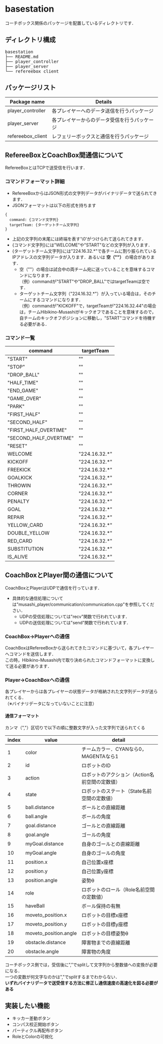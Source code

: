 # basestation  
コーチボックス関係のパッケージを配置しているディレクトリです．

## ディレクトリ構成  
<pre>
basestation
├── README.md
├── player_controller
├── player_server
└── refereebox_client
</pre>

## パッケージリスト  
|Package name|Details|
|---|---|
|player_controller|各プレイヤーへのデータ送信を行うパッケージ|
|player_server|各プレイヤーからのデータ受信を行うパッケージ|  
|refereebox_client| レフェリーボックスと通信を行うパッケージ|  

## RefereeBoxとCoachBox間通信について
RefereeBoxとはTCPで送受信を行います．  
### コマンドフォーマット詳細  
- RefereeBoxからはJSON形式の文字列データがバイナリデータで送られてきます．
- JSONフォーマットは以下の形式を持ちます  
```
{
  command: {コマンド文字列}
  targetTeam: {ターゲットチーム文字列}
}
```
- 上記の文字列の末尾には終端を表す'\0'がつけられて送られてきます．
- {コマンド文字列}には"WELCOME"や"START"などの文字列が入ります．  
- {ターゲットチーム文字列}には"224.16.32.*"で各チームに割り振られているIPアドレスの文字列データが入ります．あるいは __空（""）__ の場合があります． 
  - 空（""）の場合は試合中の両チーム宛に送っていることを意味するコマンドになります．  
  （例）commandが"START"や"DROP_BALL"ではtargetTeamは空です．  
  - ターゲットチーム文字列（"224.16.32.*"）が入っている場合は，そのチームにするコマンドになります．  
  （例）commandが"KICKOFF"で，targetTeamが"224.16.32.44"の場合は，チームHibikino-Musashiがキックオフであることを意味するので，自チームのキックオフポジションに移動し，"START"コマンドを待機する必要がある． 

### コマンド一覧  
|command|targetTeam|  
|-------|----------|  
|"START"|""|  
|"STOP"|""|  
|"DROP_BALL"|""|  
|"HALF_TIME"|""|  
|"END_GAME"|""|  
|"GAME_OVER"|""|  
|"PARK"|""|  
|"FIRST_HALF"|""|  
|"SECOND_HALF"|""|  
|"FIRST_HALF_OVERTIME"|""|
|"SECOND_HALF_OVERTIME"|""|
|"RESET"|""|
|WELCOME|"224.16.32.*"|
|KICKOFF|"224.16.32.*"|
|FREEKICK|"224.16.32.*"|
|GOALKICK|"224.16.32.*"|
|THROWIN|"224.16.32.*"|
|CORNER|"224.16.32.*"|
|PENALTY|"224.16.32.*"|
|GOAL|"224.16.32.*"|
|REPAIR|"224.16.32.*"|
|YELLOW_CARD|"224.16.32.*"|
|DOUBLE_YELLOW|"224.16.32.*"|
|RED_CARD|"224.16.32.*"|
|SUBSTITUTION|"224.16.32.*"|
|IS_ALIVE|"224.16.32.*"|

## CoachBoxとPlayer間の通信について  
CoachBoxとPlayerはUDPで通信を行っています．  
- 具体的な通信処理については"musashi_player/communication/communication.cpp"を参照してください．  
  - UDPの受信処理については"recv"関数で行われています．  
  - UDPの送信処理については"send"関数で行われています．  
### CoachBox→Playerへの通信  
CoachBoxはRefereeBoxから送られてきたコマンドに基づいて，各プレイヤーへコマンドを送信します．  
この時，Hibikino-Musashi内で取り決められたコマンドフォーマットに変換して送る必要があります．  
### Player→CoachBoxへの通信  
各プレイヤーからは各プレイヤーの状態データが格納された文字列データが送られてくる．  
（※バイナリデータになっていないことに注意）  
#### 通信フォーマット　　
カンマ（","）区切りで以下の順に整数文字が入った文字列で送られてくる  

|index|value|detail|
|-----|-----|-----| 
|1|color|チームカラー．CYANなら0，MAGENTAなら1|
|2|id|ロボットのID|
|3|action|ロボットのアクション（Action名前空間の定数値）|
|4|state|ロボットのステート（State名前空間の定数値）|
|5|ball.distance|ボールとの直線距離|
|6|ball.angle|ボールの角度|
|7|goal.distance|ゴールとの直線距離|
|8|goal.angle|ゴールの角度|
|9|myGoal.distance|自身のゴールとの直線距離|
|10|myGoal.angle|自身のゴールの角度|
|11|position.x|自己位置x座標|
|12|position.y|自己位置y座標|
|13|position.angle|姿勢θ|
|14|role|ロボットのロール（Role名前空間の定数値）|
|15|haveBall|ボール保持の有無|
|16|moveto_position.x|ロボットの目標x座標|
|17|moveto_position.y|ロボットの目標y座標|
|18|moveto_position.angle|ロボットの目標姿勢θ|
|19|obstacle.distance|障害物までの直線距離|
|20|obstacle.angle|障害物の角度|

コーチボックス側では，受信後に”,”でsplitして文字列から整数値への変換が必要になる．  
一つの変数が何文字なのかは","でsplitするまでわからない．  
__いずれバイナリデータで送受信する方法に修正し通信速度の高速化を図る必要がある__  

## 実装したい機能  
- キッカー差動ボタン  
- コンパス校正開始ボタン  
- パーティクル再配布ボタン  
- RoleとColorの可視化   
